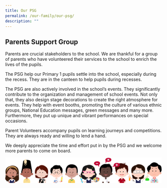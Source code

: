 ```yaml
---
title: Our PSG
permalink: /our-family/our-psg/
description: ""
---
```

## Parents Support Group

Parents are crucial stakeholders to the school. We are thankful for a group of parents who have volunteered their services to the school to enrich the lives of the pupils.

The PSG help our Primary 1 pupils settle into the school, especially during the recess. They are in the canteen to help pupils during recesses.

The PSG are also actively involved in the school’s events. They significantly contribute to the organization and management of school events. Not only that, they also design stage decorations to create the right atmosphere for events. They help with event booths, promoting the culture of various ethnic groups, National Education messages, green messages and many more. Furthermore, they put up unique and vibrant performances on special occasions.

Parent Volunteers accompany pupils on learning journeys and competitions. They are always ready and willing to lend a hand.

We deeply appreciate the time and effort put in by the PSG and we welcome more parents to come on board.

![](/images/kids.png)